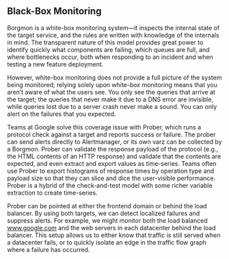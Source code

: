 ## **Black-Box Monitoring**

Borgmon is a white-box monitoring system—it inspects the internal state of the target service, and the rules are written with knowledge of the internals in mind. The transparent nature of this model provides great power to identify quickly what components are failing, which queues are full, and where bottlenecks occur, both when responding to an incident and when testing a new feature deployment.

However, white-box monitoring does not provide a full picture of the system being monitored; relying solely upon white-box monitoring means that you aren’t aware of what the users see. You only see the queries that arrive at the target; the queries that never make it due to a DNS error are invisible, while queries lost due to a server crash never make a sound. You can only alert on the failures that you expected.

Teams at Google solve this coverage issue with Prober, which runs a protocol check against a target and reports success or failure. The prober can send alerts directly to Alertmanager, or its own varz can be collected by a Borgmon. Prober can validate the response payload of the protocol (e.g., the HTML contents of an HTTP response) and validate that the contents are expected, and even extract and export values as time-series. Teams often use Prober to export histograms of response times by operation type and payload size so that they can slice and dice the user-visible performance. Prober is a hybrid of the check-and-test model with some richer variable extraction to create time-series.

Prober can be pointed at either the frontend domain or behind the load balancer. By using both targets, we can detect localized failures and suppress alerts. For example, we might monitor both the load balanced www.google.com and the web servers in each datacenter behind the load balancer. This setup allows us to either know that traffic is still served when a datacenter fails, or to quickly isolate an edge in the traffic flow graph where a failure has occurred.
